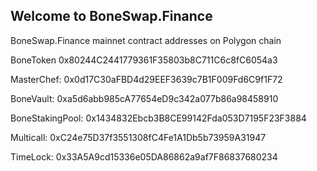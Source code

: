 ## Welcome to BoneSwap.Finance

BoneSwap.Finance mainnet contract addresses on Polygon chain

BoneToken 0x80244C2441779361F35803b8C711C6c8fC6054a3

MasterChef: 0x0d17C30aFBD4d29EEF3639c7B1F009Fd6C9f1F72

BoneVault: 0xa5d6abb985cA77654eD9c342a077b86a98458910

BoneStakingPool: 0x1434832Ebcb3B8CE99142Fda053D7195F23F3884

Multicall: 0xC24e75D37f3551308fC4Fe1A1Db5b73959A31947

TimeLock: 0x33A5A9cd15336e05DA86862a9af7F86837680234

